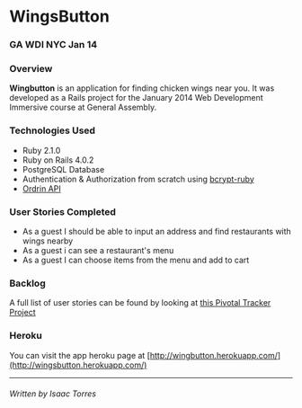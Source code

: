 # WingsButton

### GA WDI NYC Jan 14

### Overview

**Wingbutton** is an application for finding chicken wings near you. It was developed as a Rails project for the January 2014 Web Development Immersive course at General Assembly. 

### Technologies Used

* Ruby 2.1.0
* Ruby on Rails 4.0.2
* PostgreSQL Database
* Authentication & Authorization from scratch using [bcrypt-ruby](http://bcrypt-ruby.rubyforge.org/)
* [Ordrin API](https://github.com/ordrin/api-ruby)

### User Stories Completed

* As a guest I should be able to input an address and find restaurants with wings nearby
* As a guest i can see a restaurant's menu
* As a guest I can choose items from the menu and add to cart


### Backlog

A full list of user stories can be found by looking at [this Pivotal Tracker Project](https://www.pivotaltracker.com/s/projects/1054626)

### Heroku
You can visit the app heroku page at [http://wingbutton.herokuapp.com/](http://wingsbutton.herokuapp.com/)

---
###### Written by Isaac Torres
